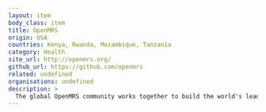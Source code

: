 ```yaml
---
layout: item
body_class: item
title: OpenMRS
origin: USA
countries: Kenya, Rwanda, Mozambique, Tanzania
category: Health
site_url: http://openmrs.org/
github_url: https://github.com/openmrs
related: undefined
organisations: undefined
description: >
  The global OpenMRS community works together to build the world's leading open source enterprise electronic medical record system platform
---
```

